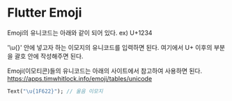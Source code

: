 # Flutter Emoji


Emoji의 유니코드는 아래와 같이 되어 있다.
ex) U+1234

'\u{}' 안에 넣고자 하는 이모지의 유니코드를 입력하면 된다.
여기에서 U+ 이후의 부분을 괄호 안에 작성해주면 된다.


Emoji(이모티콘)들의 유니코드는 아래의 사이트에서 참고하여 사용하면 된다.
https://apps.timwhitlock.info/emoji/tables/unicode

```dart
Text("\u{1F622}"); // 울음 이모지
```